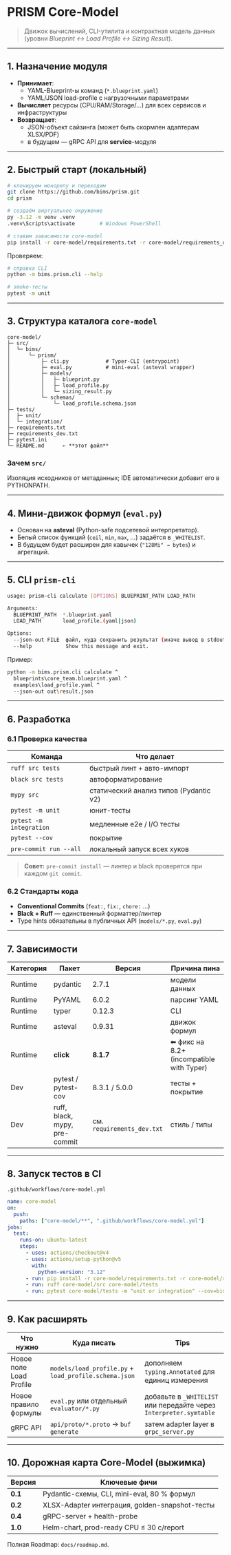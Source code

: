 # **PRISM Core-Model**

> Движок вычислений, CLI-утилита и контрактная модель данных  
> (уровни *Blueprint ↔ Load Profile ↔ Sizing Result*).

---

## 1. Назначение модуля

* **Принимает**:  
  * YAML-Blueprint-ы команд (`*.blueprint.yaml`)  
  * YAML/JSON load-profile с нагрузочными параметрами
* **Вычисляет** ресурсы (CPU/RAM/Storage/…) для всех сервисов и инфраструктуры
* **Возвращает**:
  * JSON-объект сайзинга (может быть скормлен адаптерам XLSX/PDF)
  * в будущем — gRPC API для **service**-модуля

---

## 2. Быстрый старт (локальный)

```bash
# клонируем монорепу и переходим
git clone https://github.com/bims/prism.git
cd prism

# создаём виртуальное окружение
py -3.12 -m venv .venv
.venv\Scripts\activate        # Windows PowerShell

# ставим зависимости core-model
pip install -r core-model/requirements.txt -r core-model/requirements_dev.txt
```

Проверяем:

```bash
# справка CLI
python -m bims.prism.cli --help

# smoke-тесты
pytest -m unit
```

---

## 3. Структура каталога `core-model`

```text
core-model/
├─ src/
│  └─ bims/
│      └─ prism/
│          ├─ cli.py            # Typer-CLI (entrypoint)
│          ├─ eval.py           # mini-eval (asteval wrapper)
│          ├─ models/
│          │   ├─ blueprint.py
│          │   ├─ load_profile.py
│          │   └─ sizing_result.py
│          └─ schemas/
│              └─ load_profile.schema.json
├─ tests/
│  ├─ unit/
│  └─ integration/
├─ requirements.txt
├─ requirements_dev.txt
├─ pytest.ini
└─ README.md      ← **этот файл**
```

### Зачем `src/`
Изоляция исходников от метаданных; IDE автоматически добавит его в PYTHONPATH.

---

## 4. Мини-движок формул (`eval.py`)

* Основан на **asteval** (Python-safe подсетевой интерпретатор).
* Белый список функций (`ceil`, `min`, `max`, …​) задаётся в `_WHITELIST`.
* В будущем будет расширен для кавычек (`"128Mi" → bytes`) и агрегаций.

---

## 5. CLI `prism-cli`

```bash
usage: prism-cli calculate [OPTIONS] BLUEPRINT_PATH LOAD_PATH

Arguments:
  BLUEPRINT_PATH  *.blueprint.yaml
  LOAD_PATH       load_profile.(yaml|json)

Options:
  --json-out FILE  файл, куда сохранить результат (иначе вывод в stdout)
  --help           Show this message and exit.
```

Пример:

```bash
python -m bims.prism.cli calculate ^
  blueprints\core_team.blueprint.yaml ^
  examples\load_profile.yaml ^
  --json-out out\result.json
```

---

## 6. Разработка

### 6.1 Проверка качества

| Команда                       | Что делает                               |
|-------------------------------|------------------------------------------|
| `ruff src tests`             | быстрый линт + авто-импорт               |
| `black src tests`            | автоформатирование                       |
| `mypy src`                   | статический анализ типов (Pydantic v2)   |
| `pytest -m unit`             | юнит-тесты                               |
| `pytest -m integration`      | медленные e2e / I/O тесты                |
| `pytest --cov`               | покрытие                                 |
| `pre-commit run --all`       | локальный запуск всех хуков              |

> **Совет:** `pre-commit install` — линтер и black проверятся при каждом `git commit`.

### 6.2 Стандарты кода

* **Conventional Commits** (`feat:`, `fix:`, `chore:` …​)
* **Black + Ruff** — единственный форматтер/линтер
* Type hints обязательны в публичных API (`models/*.py`, `eval.py`)

---

## 7. Зависимости

| Категория | Пакет | Версия | Причина пина |
|-----------|-------|--------|--------------|
| Runtime   | pydantic | 2.7.1 | модели данных |
| Runtime   | PyYAML  | 6.0.2 | парсинг YAML  |
| Runtime   | typer   | 0.12.3 | CLI           |
| Runtime   | asteval | 0.9.31 | движок формул |
| Runtime   | **click** | **8.1.7** | ⬅ фикс на 8.2+ (incompatible with Typer) |
| Dev       | pytest / pytest-cov | 8.3.1 / 5.0.0 | тесты + покрытие |
| Dev       | ruff, black, mypy, pre-commit | см. `requirements_dev.txt` | стиль / типы |

---

## 8. Запуск тестов в CI

`.github/workflows/core-model.yml`

```yaml
name: core-model
on:
  push:
    paths: ["core-model/**", ".github/workflows/core-model.yml"]
jobs:
  test:
    runs-on: ubuntu-latest
    steps:
      - uses: actions/checkout@v4
      - uses: actions/setup-python@v5
        with:
          python-version: "3.12"
      - run: pip install -r core-model/requirements.txt -r core-model/requirements_dev.txt
      - run: ruff core-model/src core-model/tests
      - run: pytest core-model/tests -m "unit or integration" --cov=bims.prism
```

---

## 9. Как расширять

| Что нужно | Куда писать | Tips |
|-----------|-------------|------|
| Новое поле Load Profile | `models/load_profile.py` + `load_profile.schema.json` | дополняем `typing.Annotated` для единиц измерения |
| Новое правило формулы   | `eval.py` или отдельный `evaluator/*.py` | добавьте в `_WHITELIST` или передайте через `Interpreter.symtable` |
| gRPC API                | `api/proto/*.proto` → `buf generate`     | затем adapter layer в `grpc_server.py` |

---

## 10. Дорожная карта Core-Model (выжимка)

| Версия | Ключевые фичи |
|--------|---------------|
| **0.1** | Pydantic-схемы, CLI, mini-eval, 80 % формул |
| **0.2** | XLSX-Adapter интеграция, golden-snapshot-тесты |
| **0.4** | gRPC-server + health-probe |
| **1.0** | Helm-chart, prod-ready CPU ≤ 30 c/report |

Полная Roadmap: `docs/roadmap.md`.
